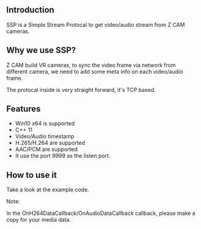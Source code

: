 ## Introduction

SSP is a Simple Stream Protocal to get video/audio stream from Z CAM cameras.

## Why we use SSP?
Z CAM build VR cameras, to sync the video frame via network from different camera, we need to add some meta info on each video/audio frame.

The protocal inside is very straight forward, it's TCP based.

## Features
- Win10 x64 is supported
- C++ 11
- Video/Audio timestamp
- H.265/H.264 are supported
- AAC/PCM are supported
- It use the port 9999 as the listen port.

## How to use it
Take a look at the example code.

Note:

In the OnH264DataCallback/OnAudioDataCallback callback, please make a copy for your media data.
